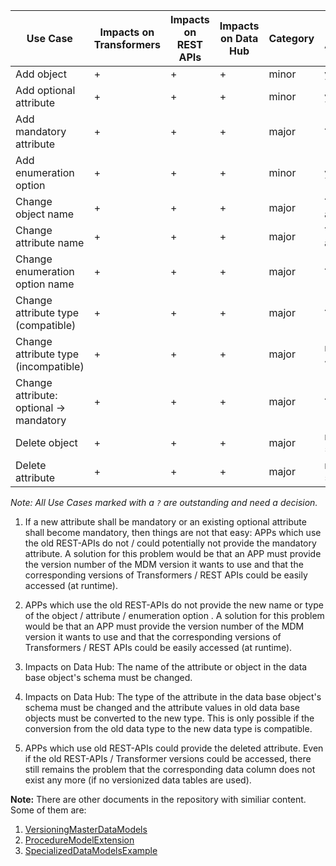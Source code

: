 
|Use Case|Impacts on Transformers|Impacts on REST APIs|Impacts on Data Hub | Category |Shall Be Allowed?|
|---|---|---|---|---|---|
|Add object|+|+|+|minor |yes|
|Add optional attribute|+|+|+| minor|yes|
|Add mandatory attribute|+|+|+| major |? (see 1.)|
|Add enumeration option|+|+|+|minor |yes|
|Change object name|+|+|+|major |? (see 2. and 3.)|
|Change attribute name|+|+|+|major |? (see 2. and 3.)|
|Change enumeration option name|+|+|+| major|? (see 2.)|
|Change attribute type (compatible)|+|+|+|major |? (see 4.)|
|Change attribute type (incompatible)|+|+|+|major |no (see 4.)|
|Change attribute: optional -> mandatory|+|+|+|major |? (see 1.)|
|Delete object|+|+|+|major |no (see 5.)|
|Delete attribute|+|+|+|major |no (see 5.)|

_Note: All Use Cases marked with a `?` are outstanding and need a decision._

1. If a new attribute shall be mandatory or an existing optional attribute shall become mandatory, then things are
not that easy: APPs which use the old REST-APIs do not / could potentially not provide the mandatory attribute. A
solution for this
problem would be that an APP must provide the version number of the MDM version it wants to use and that the
corresponding versions of Transformers / REST APIs could be easily accessed (at runtime).

2. APPs which use the old REST-APIs do not provide the new name or type of the object / attribute / enumeration option
. A solution for this problem
would be that an APP must provide the version number of the MDM version it wants to use and that the corresponding
versions of Transformers / REST APIs could be easily accessed (at runtime).

3. Impacts on Data Hub: The name of the attribute or object in the data base object's schema must be changed.

4. Impacts on Data Hub: The type of the attribute in the data base object's schema must be changed and
the attribute values in old data base objects must be converted to the new type. This is only possible if the
conversion from the old data type to the new data type is compatible.

5. APPs which use old REST-APIs could provide the deleted attribute. Even if the old REST-APIs / Transformer versions
could be accessed, there still remains the problem that the corresponding data column does not exist any more (if no versionized data tables are used).


**Note:** There are other documents in the repository with similiar content.
Some of them are:

1. [VersioningMasterDataModels](VersioningMasterDataModel.md)
2. [ProcedureModelExtension](https://github.com/openintegrationhub/Data-and-Domain-Models/blob/modelExtenstionProcedure/MasterDataModels/ProcedureModelExtension.md)
3. [SpecializedDataModelsExample](SpecializedDataModelsExample.md)
